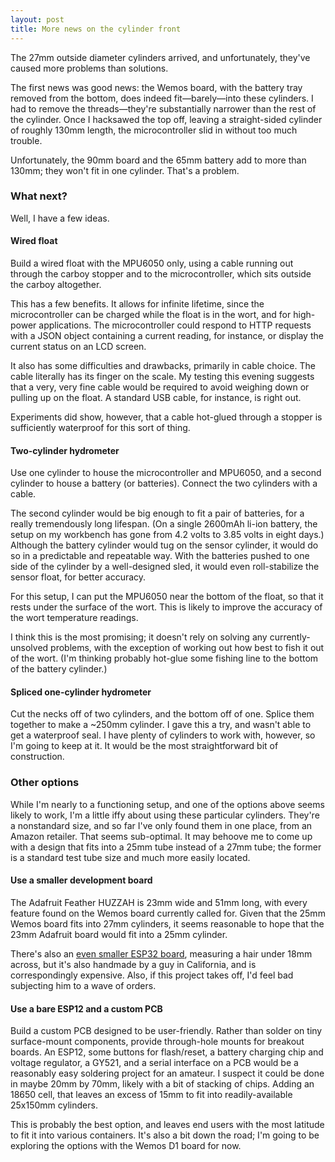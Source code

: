```yaml
---
layout: post
title: More news on the cylinder front
---
```


The 27mm outside diameter cylinders arrived, and unfortunately, they've caused more problems than solutions.

The first news was good news: the Wemos board, with the battery tray removed from the bottom, does indeed fit—barely—into these cylinders. I had to remove the threads—they're substantially narrower than the rest of the cylinder. Once I hacksawed the top off, leaving a straight-sided cylinder of roughly 130mm length, the microcontroller slid in without too much trouble.

Unfortunately, the 90mm board and the 65mm battery add to more than 130mm; they won't fit in one cylinder. That's a problem.

### What next?
Well, I have a few ideas.

#### Wired float
Build a wired float with the MPU6050 only, using a cable running out through the carboy stopper and to the microcontroller, which sits outside the carboy altogether.

This has a few benefits. It allows for infinite lifetime, since the microcontroller can be charged while the float is in the wort, and for high-power applications. The microcontroller could respond to HTTP requests with a JSON object containing a current reading, for instance, or display the current status on an LCD screen.

It also has some difficulties and drawbacks, primarily in cable choice. The cable literally has its finger on the scale. My testing this evening suggests that a very, very fine cable would be required to avoid weighing down or pulling up on the float. A standard USB cable, for instance, is right out.

Experiments did show, however, that a cable hot-glued through a stopper is sufficiently waterproof for this sort of thing.

#### Two-cylinder hydrometer
Use one cylinder to house the microcontroller and MPU6050, and a second cylinder to house a battery (or batteries). Connect the two cylinders with a cable.

The second cylinder would be big enough to fit a pair of batteries, for a really tremendously long lifespan. (On a single 2600mAh li-ion battery, the setup on my workbench has gone from 4.2 volts to 3.85 volts in eight days.) Although the battery cylinder would tug on the sensor cylinder, it would do so in a predictable and repeatable way. With the batteries pushed to one side of the cylinder by a well-designed sled, it would even roll-stabilize the sensor float, for better accuracy.

For this setup, I can put the MPU6050 near the bottom of the float, so that it rests under the surface of the wort. This is likely to improve the accuracy of the wort temperature readings.

I think this is the most promising; it doesn't rely on solving any currently-unsolved problems, with the exception of working out how best to fish it out of the wort. (I'm thinking probably hot-glue some fishing line to the bottom of the battery cylinder.)

#### Spliced one-cylinder hydrometer
Cut the necks off of two cylinders, and the bottom off of one. Splice them together to make a ~250mm cylinder. I gave this a try, and wasn't able to get a waterproof seal. I have plenty of cylinders to work with, however, so I'm going to keep at it. It would be the most straightforward bit of construction.

### Other options
While I'm nearly to a functioning setup, and one of the options above seems likely to work, I'm a little iffy about using these particular cylinders. They're a nonstandard size, and so far I've only found them in one place, from an Amazon retailer. That seems sub-optimal. It may behoove me to come up with a design that fits into a 25mm tube instead of a 27mm tube; the former is a standard test tube size and much more easily located.

#### Use a smaller development board
The Adafruit Feather HUZZAH is 23mm wide and 51mm long, with every feature found on the Wemos board currently called for. Given that the 25mm Wemos board fits into 27mm cylinders, it seems reasonable to hope that the 23mm Adafruit board would fit into a 25mm cylinder.

There's also an [even smaller ESP32 board](https://www.tindie.com/products/onehorse/smallest-esp32-development-board/), measuring a hair under 18mm across, but it's also handmade by a guy in California, and is correspondingly expensive. Also, if this project takes off, I'd feel bad subjecting him to a wave of orders.

#### Use a bare ESP12 and a custom PCB
Build a custom PCB designed to be user-friendly. Rather than solder on tiny surface-mount components, provide through-hole mounts for breakout boards. An ESP12, some buttons for flash/reset, a battery charging chip and voltage regulator, a GY521, and a serial interface on a PCB would be a reasonably easy soldering project for an amateur. I suspect it could be done in maybe 20mm by 70mm, likely with a bit of stacking of chips. Adding an 18650 cell, that leaves an excess of 15mm to fit into readily-available 25x150mm cylinders.

This is probably the best option, and leaves end users with the most latitude to fit it into various containers. It's also a bit down the road; I'm going to be exploring the options with the Wemos D1 board for now.
